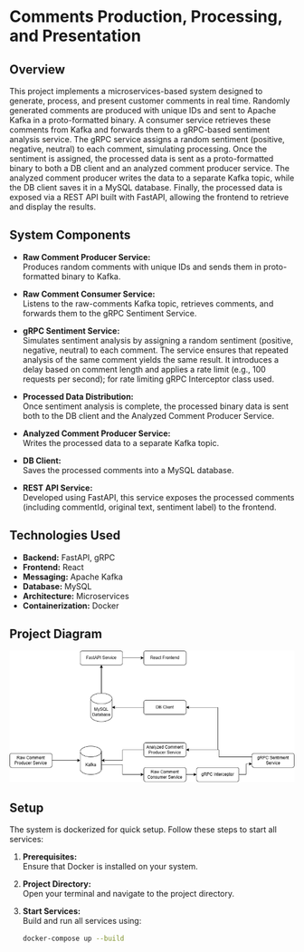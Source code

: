 # Comments Production, Processing, and Presentation

## Overview

This project implements a microservices-based system designed to generate, process, and present customer comments in
real time. Randomly generated comments are produced with unique IDs and sent to Apache Kafka in a proto-formatted
binary. A consumer service retrieves these comments from Kafka and forwards them to a gRPC-based sentiment analysis
service. The gRPC service assigns a random sentiment (positive, negative, neutral) to each comment, simulating
processing. Once the sentiment is assigned, the processed data is sent as a proto-formatted binary to both a DB client
and an analyzed comment producer service. The analyzed comment producer writes the data to a separate Kafka topic, while
the DB client saves it in a MySQL database. Finally, the processed data is exposed via a REST API built with FastAPI,
allowing the frontend to retrieve and display the results.

## System Components

- **Raw Comment Producer Service:**  
  Produces random comments with unique IDs and sends them in proto-formatted binary to Kafka.

- **Raw Comment Consumer Service:**  
  Listens to the raw-comments Kafka topic, retrieves comments, and forwards them to the gRPC Sentiment Service.

- **gRPC Sentiment Service:**  
  Simulates sentiment analysis by assigning a random sentiment (positive, negative, neutral) to each comment. The
  service ensures that repeated analysis of the same comment yields the same result. It introduces a delay based on
  comment length and applies a rate limit (e.g., 100 requests per second); for rate limiting gRPC Interceptor class
  used.

- **Processed Data Distribution:**  
  Once sentiment analysis is complete, the processed binary data is sent both to the DB client and the Analyzed Comment
  Producer Service.

- **Analyzed Comment Producer Service:**  
  Writes the processed data to a separate Kafka topic.

- **DB Client:**  
  Saves the processed comments into a MySQL database.

- **REST API Service:**  
  Developed using FastAPI, this service exposes the processed comments (including commentId, original text, sentiment
  label) to the frontend.

## Technologies Used

- **Backend:** FastAPI, gRPC
- **Frontend:** React
- **Messaging:** Apache Kafka
- **Database:** MySQL
- **Architecture:** Microservices
- **Containerization:** Docker

## Project Diagram

![Project Diagram](SentimentAnalysis.png)

## Setup

The system is dockerized for quick setup. Follow these steps to start all services:

1. **Prerequisites:**  
   Ensure that Docker is installed on your system.

2. **Project Directory:**  
   Open your terminal and navigate to the project directory.

3. **Start Services:**  
   Build and run all services using:
   ```bash
   docker-compose up --build
